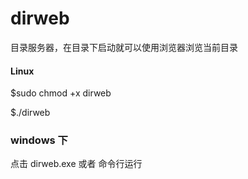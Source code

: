 # dirweb
目录服务器，在目录下启动就可以使用浏览器浏览当前目录

#### Linux 
$sudo chmod +x dirweb

$./dirweb


### windows 下
点击  dirweb.exe 或者 命令行运行
